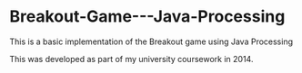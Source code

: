 # Breakout-Game---Java-Processing
This is a basic implementation of the Breakout game using Java Processing

This was developed as part of my university coursework in 2014.

